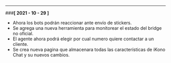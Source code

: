 

 ---

###**[ 2021 - 10 - 29 ]**

 - Ahora los bots podrán reaccionar ante envío de stickers.
 - Se agrega una nueva herramienta para monitorear el estado del bridge no oficial.
 - El agente ahora podrá elegir por cual numero quiere contactar a un cliente.
 - Se crea nueva pagina que almacenara todas las características de iKono Chat y su nuevos cambios.
